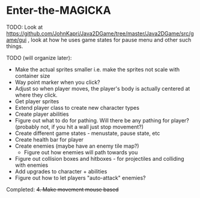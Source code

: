 # Enter-the-MAGICKA

TODO: Look at https://github.com/JohnKapri/Java2DGame/tree/master/Java2DGame/src/game/gui , look at how he uses game states for pause menu and other such things.

TODO (will organize later):
* Make the actual sprites smaller i.e. make the sprites not scale with container size
* Way point marker when you click? 
* Adjust so when player moves, the player's body is actually centered at where they click.
* Get player sprites
* Extend player class to create new character types
* Create player abilities
* Figure out what to do for pathing. Will there be any pathing for player? (probably not, if you hit a wall just stop movement?)
* Create different game states - menustate, pause state, etc
* Create health bar for player
* Create enemies (maybe have an enemy tile map?)
  * Figure out how enemies will path towards you
* Figure out collision boxes and hitboxes - for projectiles and colliding with enemies
* Add upgrades to character + abilities
* Figure out how to let players "auto-attack" enemies?

Completed:
~~4. Make movement mouse based~~
